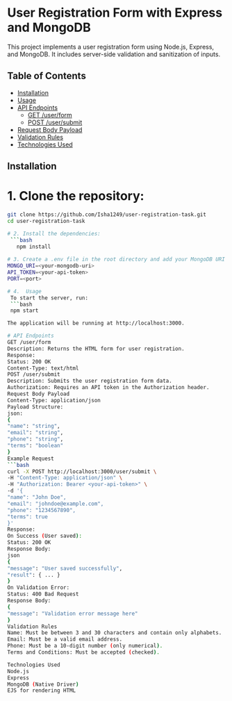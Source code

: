 # User Registration Form with Express and MongoDB

This project implements a user registration form using Node.js, Express, and MongoDB. It includes server-side validation and sanitization of inputs.

## Table of Contents
- [Installation](#installation)
- [Usage](#usage)
- [API Endpoints](#api-endpoints)
  - [GET /user/form](#get-userform)
  - [POST /user/submit](#post-usersubmit)
- [Request Body Payload](#request-body-payload)
- [Validation Rules](#validation-rules)
- [Technologies Used](#technologies-used)

## Installation

# 1. Clone the repository:
   ```bash
   git clone https://github.com/Isha1249/user-registration-task.git
   cd user-registration-task

# 2. Install the dependencies:
    ```bash
      npm install
    
# 3. Create a .env file in the root directory and add your MongoDB URI and API token:
   MONGO_URI=<your-mongodb-uri>
   API_TOKEN=<your-api-token>
   PORT=<port>
   
# 4.  Usage
    To start the server, run:
    ```bash
    npm start

The application will be running at http://localhost:3000.

# API Endpoints
GET /user/form
  Description: Returns the HTML form for user registration.
Response:
  Status: 200 OK
  Content-Type: text/html
  POST /user/submit
Description: Submits the user registration form data.
Authorization: Requires an API token in the Authorization header.
Request Body Payload
  Content-Type: application/json
Payload Structure:
json:
{
  "name": "string",
  "email": "string",
  "phone": "string",
  "terms": "boolean"
}
Example Request
```bash
curl -X POST http://localhost:3000/user/submit \
-H "Content-Type: application/json" \
-H "Authorization: Bearer <your-api-token>" \
-d '{
  "name": "John Doe",
  "email": "johndoe@example.com",
  "phone": "1234567890",
  "terms": true
}'
Response:
  On Success (User saved):
  Status: 200 OK
Response Body:
json
{
  "message": "User saved successfully",
  "result": { ... }
}
On Validation Error:
  Status: 400 Bad Request
Response Body:
{
  "message": "Validation error message here"
}
Validation Rules
  Name: Must be between 3 and 30 characters and contain only alphabets.
  Email: Must be a valid email address.
  Phone: Must be a 10-digit number (only numerical).
  Terms and Conditions: Must be accepted (checked).

Technologies Used
Node.js
Express
MongoDB (Native Driver)
EJS for rendering HTML
